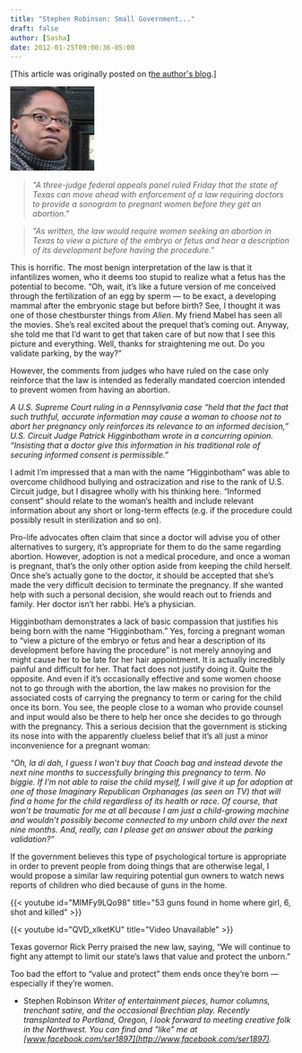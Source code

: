 ```yaml
---
title: "Stephen Robinson: Small Government..."
draft: false
author: [Sasha]
date: 2012-01-25T09:00:36-05:00
---
```


[This article was originally posted on t[he author's blog](http://serhasacomplaint.com/2012/01/17/small-government/).]

![](/uploads/2012/01/b15227906cc27654c86a9abc6555960d-150x150.jpg)
> _"A three-judge federal appeals panel ruled Friday that the state of Texas can move ahead with enforcement of a law requiring doctors to provide a sonogram to pregnant women before they get an abortion."_

> _"As written, the law would require women seeking an abortion in Texas to view a picture of the embryo or fetus and hear a description of its development before having the procedure."_

This is horrific. The most benign interpretation of the law is that it infantilizes women, who it deems too stupid to realize what a fetus has the potential to become. “Oh, wait, it’s like a future version of me conceived through the fertilization of an egg by sperm — to be exact, a developing mammal after the embryonic stage but before birth? See, I thought it was one of those chestburster things from _Alien_. My friend Mabel has seen all the movies. She’s real excited about the prequel that’s coming out. Anyway, she told me that I’d want to get that taken care of but now that I see this picture and everything. Well, thanks for straightening me out. Do you validate parking, by the way?”

However, the comments from judges who have ruled on the case only reinforce that the law is intended as federally mandated coercion intended to prevent women from having an abortion.

_A U.S. Supreme Court ruling in a Pennsylvania case “held that the fact that such truthful, accurate information may cause a woman to choose not to abort her pregnancy only reinforces its relevance to an informed decision,” U.S. Circuit Judge Patrick Higginbotham wrote in a concurring opinion. “Insisting that a doctor give this information in his traditional role of securing informed consent is permissible.”_

I admit I’m impressed that a man with the name “Higginbotham” was able to overcome childhood bullying and ostracization and rise to the rank of U.S. Circuit judge, but I disagree wholly with his thinking here. “Informed consent” should relate to the woman’s health and include relevant information about any short or long-term effects (e.g. if the procedure could possibly result in sterilization and so on).

Pro-life advocates often claim that since a doctor will advise you of other alternatives to surgery, it’s appropriate for them to do the same regarding abortion. However, adoption is not a medical procedure, and once a woman is pregnant, that’s the only other option aside from keeping the child herself. Once she’s actually gone to the doctor, it should be accepted that she’s made the very difficult decision to terminate the pregnancy. If she wanted help with such a personal decision, she would reach out to friends and family. Her doctor isn’t her rabbi. He’s a physician.

Higginbotham demonstrates a lack of basic compassion that justifies his being born with the name “Higginbotham.” Yes, forcing a pregnant woman to “view a picture of the embryo or fetus and hear a description of its development before having the procedure” is not merely annoying and might cause her to be late for her hair appointment. It is actually incredibly painful and difficult for her. That fact does not justify doing it. Quite the opposite. And even if it’s occasionally effective and some women choose not to go through with the abortion, the law makes no provision for the associated costs of carrying the pregnancy to term or caring for the child once its born. You see, the people close to a woman who provide counsel and input would also be there to help her once she decides to go through with the pregnancy. This a serious decision that the government is sticking its nose into with the apparently clueless belief that it’s all just a minor inconvenience for a pregnant woman:

_“Oh, la di dah, I guess I won’t buy that Coach bag and instead devote the next nine months to successfully bringing this pregnancy to term. No biggie. If I’m not able to raise the child myself, I will give it up for adoption at one of those Imaginary Republican Orphanages (as seen on TV) that will find a home for the child regardless of its health or race. Of course, that won’t be traumatic for me at all because I am just a child-growing machine and wouldn’t possibly become connected to my unborn child over the next nine months. And, really, can I please get an answer about the parking validation?”_

If the government believes this type of psychological torture is appropriate in order to prevent people from doing things that are otherwise legal, I would propose a similar law requiring potential gun owners to watch news reports of children who died because of guns in the home.

{{< youtube id="MIMFy9LQo98" title="53 guns found in home where girl, 6, shot and killed" >}}

{{< youtube id="QVD_xlketKU" title="Video Unavailable" >}}

Texas governor Rick Perry praised the new law, saying, “We will continue to fight any attempt to limit our state’s laws that value and protect the unborn.”

Too bad the effort to “value and protect” them ends once they’re born — especially if they’re women.

- Stephen Robinson
_Writer of entertainment pieces, humor columns, trenchant satire, and the occasional Brechtian play. Recently transplanted to Portland, Oregon, I look forward to meeting creative folk in the Northwest. You can find and "like" me at [www.facebook.com/ser1897](http://www.facebook.com/ser1897)._
